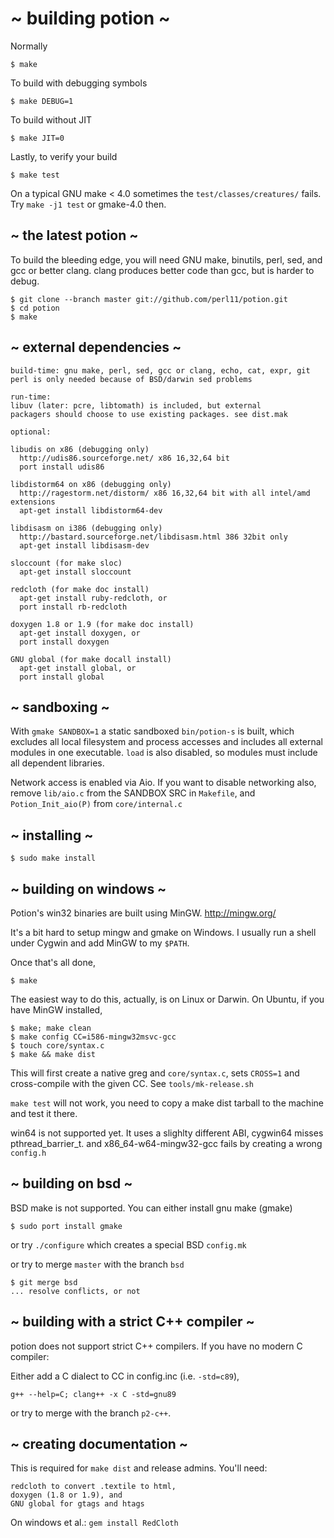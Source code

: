 # ~ building potion ~

Normally

    $ make

To build with debugging symbols

    $ make DEBUG=1

To build without JIT

    $ make JIT=0

Lastly, to verify your build

    $ make test

On a typical GNU make < 4.0 sometimes the `test/classes/creatures/` fails.
Try `make -j1 test` or gmake-4.0 then.

## ~ the latest potion ~

To build the bleeding edge, you will need
GNU make, binutils, perl, sed, and gcc or better clang.
clang produces better code than gcc, but is harder to debug.

    $ git clone --branch master git://github.com/perl11/potion.git
    $ cd potion
    $ make

## ~ external dependencies ~

    build-time: gnu make, perl, sed, gcc or clang, echo, cat, expr, git
    perl is only needed because of BSD/darwin sed problems

    run-time:
    libuv (later: pcre, libtomath) is included, but external
    packagers should choose to use existing packages. see dist.mak

    optional:

    libudis on x86 (debugging only)
      http://udis86.sourceforge.net/ x86 16,32,64 bit
      port install udis86

    libdistorm64 on x86 (debugging only)
      http://ragestorm.net/distorm/ x86 16,32,64 bit with all intel/amd extensions
      apt-get install libdistorm64-dev

    libdisasm on i386 (debugging only)
      http://bastard.sourceforge.net/libdisasm.html 386 32bit only
      apt-get install libdisasm-dev

    sloccount (for make sloc)
      apt-get install sloccount

    redcloth (for make doc install)
      apt-get install ruby-redcloth, or
      port install rb-redcloth

    doxygen 1.8 or 1.9 (for make doc install)
      apt-get install doxygen, or
      port install doxygen

    GNU global (for make docall install)
      apt-get install global, or
      port install global

## ~ sandboxing ~

With `gmake SANDBOX=1` a static sandboxed `bin/potion-s` is built, which
excludes all local filesystem and process accesses and includes all external
modules in one executable. `load` is also disabled, so modules must include
all dependent libraries.

Network access is enabled via Aio. If you want to disable
networking also, remove `lib/aio.c` from the SANDBOX SRC in `Makefile`,
and `Potion_Init_aio(P)` from `core/internal.c`

## ~ installing ~

    $ sudo make install

## ~ building on windows ~

Potion's win32 binaries are built using MinGW.
<http://mingw.org/>

It's a bit hard to setup mingw and gmake on Windows.
I usually run a shell under Cygwin and add MinGW
to my `$PATH`.

Once that's all done,

    $ make

The easiest way to do this, actually, is on Linux or Darwin.
On Ubuntu, if you have MinGW installed,

    $ make; make clean
    $ make config CC=i586-mingw32msvc-gcc
    $ touch core/syntax.c
    $ make && make dist

This will first create a native greg and `core/syntax.c`,
sets `CROSS=1` and cross-compile with the given CC.
See `tools/mk-release.sh`

`make test` will not work, you need to copy a make dist tarball
to the machine and test it there.

win64 is not supported yet. It uses a slighlty different ABI,
cygwin64 misses pthread\_barrier\_t.
and x86_64-w64-mingw32-gcc fails by creating a wrong `config.h`

## ~ building on bsd ~

BSD make is not supported.
You can either install gnu make (gmake)

    $ sudo port install gmake

or try `./configure` which creates a special BSD `config.mk`

or try to merge `master` with the branch `bsd`

    $ git merge bsd
    ... resolve conflicts, or not

## ~ building with a strict C++ compiler ~

potion does not support strict C++ compilers.
If you have no modern C compiler:

Either add a C dialect to CC in config.inc (i.e. `-std=c89`),

    g++ --help=C; clang++ -x C -std=gnu89

or try to merge with the branch `p2-c++`.

## ~ creating documentation ~

This is required for `make dist` and release admins.
You'll need:

    redcloth to convert .textile to html,
    doxygen (1.8 or 1.9), and
    GNU global for gtags and htags

On windows et al.: `gem install RedCloth`
